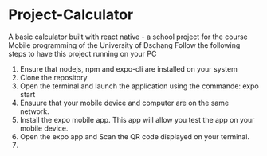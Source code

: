 # Project-Calculator
A basic calculator built with react native - a school project for the course Mobile programming of the University of Dschang
Follow the following steps to have this project running on your PC
1. Ensure that nodejs, npm and expo-cli are installed on your system
2. Clone the repository
3. Open the terminal and launch the application using the commande: expo start
4. Ensuure that your mobile device and computer are on the same network.
5. Install the expo mobile app. This app will allow you test the app on your mobile device.
6. Open the expo app and Scan the QR code displayed on your terminal.
7. 
